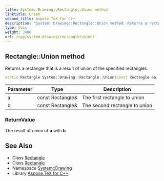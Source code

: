 ```yaml
---
title: System::Drawing::Rectangle::Union method
linktitle: Union
second_title: Aspose.TeX for C++
description: 'System::Drawing::Rectangle::Union method. Returns a rectangle that is a result of union of the specified rectangles in C++.'
type: docs
weight: 3400
url: /cpp/system.drawing/rectangle/union/
---
```

## Rectangle::Union method


Returns a rectangle that is a result of union of the specified rectangles.

```cpp
static Rectangle System::Drawing::Rectangle::Union(const Rectangle &a, const Rectangle &b)
```


| Parameter | Type | Description |
| --- | --- | --- |
| a | const Rectangle\& | The first rectangle to union |
| b | const Rectangle\& | The second rectangle to union |

### ReturnValue

The result of union of **a** with **b**

## See Also

* Class [Rectangle](../)
* Class [Rectangle](../)
* Namespace [System::Drawing](../../)
* Library [Aspose.TeX for C++](../../../)
